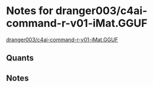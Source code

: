 # Notes for dranger003/c4ai-command-r-v01-iMat.GGUF
[dranger003/c4ai-command-r-v01-iMat.GGUF](https://huggingface.co/dranger003/c4ai-command-r-v01-iMat.GGUF)

## Quants
<quants go here>

## Notes
<notes here>
